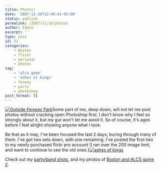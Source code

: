 ```yaml
---
title: Photos!
date: '2007-11-16T12:48:41-05:00'
status: publish
permalink: /2007/11/16/photos
author: Eddie
excerpt: ''
type: post
id: 51
categories:
    - Boston
    - flickr
    - personal
    - photos
tag:
    - 'alcs game'
    - 'ashes of kings'
    - fenway
    - party
    - photoshop
post_format: []
---
```

[![Outside Fenway Park](http://farm3.static.flickr.com/2052/2037125504_838bd18b89_m.jpg "Outside Fenway Park")](http://flickr.com/photos/ed_welker/sets/72157603199931598/)Some part of me, deep down, will not let me post photos without cracking open Photoshop first. I don't know why I feel so strongly about it, but my gut won't let me avoid it. So of course, it's ages before I feel alright showing anyone what I took.

Be that as it may, I've been focused the last 2 days, buring through many of them. I've got two sets down, with one remaining. I've posted the first two to my newly purchased flickr pro account (I ran over the 200 image limit, and want to continue to see the old ones.)[![ashes of kings](http://farm3.static.flickr.com/2124/2034253840_d914f88ea1_m.jpg "ashes of kings")](http://flickr.com/photos/ed_welker/sets/72157603191451734/)

Check out my [party/band shots](http://flickr.com/photos/ed_welker/sets/72157603191451734/), and my photos of [Boston and ALCS game 2](http://flickr.com/photos/ed_welker/sets/72157603199931598/).